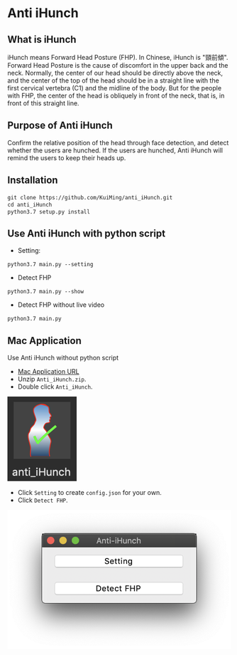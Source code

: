 # Anti iHunch

## What is iHunch

iHunch means Forward Head Posture (FHP). In Chinese, iHunch is "頸前傾".
Forward Head Posture is the cause of discomfort in the upper back and the neck. Normally, the center of our head should be directly above the neck, and the center of the top of the head should be in a straight line with the first cervical vertebra (C1) and the midline of the body. But for the people with FHP, the center of the head is obliquely in front of the neck, that is, in front of this straight line.

## Purpose of Anti iHunch

Confirm the relative position of the head through face detection, and detect whether the users are hunched. If the users are hunched, Anti iHunch will remind the users to keep their heads up.

## Installation

```
git clone https://github.com/KuiMing/anti_iHunch.git
cd anti_iHunch
python3.7 setup.py install
```

## Use Anti iHunch with python script

- Setting: 
```
python3.7 main.py --setting
```
- Detect FHP
```
python3.7 main.py --show
```
- Detect FHP without live video
```
python3.7 main.py
```

## Mac Application

Use Anti iHunch without python script
- [Mac Application URL](https://drive.google.com/file/d/1Yf_ujJDWH1jWn7MTkzFi3TJ2x7BQn8KA/view?usp=sharing)
- Unzip `Anti_iHunch.zip`.
- Double click `Anti_iHunch`.
  
![](images/anti_iHunch.png)

- Click `Setting` to create `config.json` for your own.
- Click `Detect FHP`.

![](images/GUI.png)

